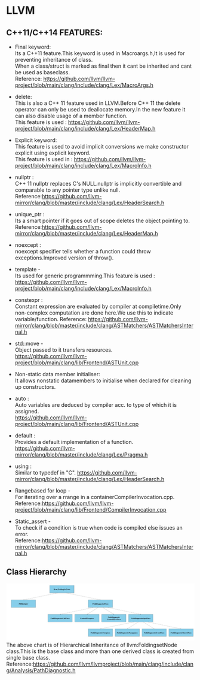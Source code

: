 # LLVM
## C++11/C++14 FEATURES:

* Final keyword:  
     Its a C++11 feature.This keyword is used in Macroargs.h,It is used for preventing inheritance of class.  
     When a class/struct is marked as final then it cant be inherited and cant be used as baseclass.  
     Reference: https://github.com/llvm/llvm-project/blob/main/clang/include/clang/Lex/MacroArgs.h

* delete:  
     This is also a C++ 11 feature used in LLVM.Before C++ 11 the delete operator can only be used to deallocate memory.In the new feature it can also disable usage of a member function.  
     This feature is used : https://github.com/llvm/llvm-project/blob/main/clang/include/clang/Lex/HeaderMap.h

* Explicit keyword:  
 This feature is used to avoid implicit conversions we make constructor explicit using explicit keyword.  
 This feature is used in : https://github.com/llvm/llvm-project/blob/main/clang/include/clang/Lex/MacroInfo.h
     
* nullptr :  
 C++ 11 nullptr replaces C's NULL.nullptr is implicitly convertible and comparable to any pointer type unlike null.
      Reference:https://github.com/llvm-mirror/clang/blob/master/include/clang/Lex/HeaderSearch.h
* unique_ptr :  
 Its a smart pointer if it goes out of scope deletes the object pointing to.  
 Reference:https://github.com/llvm-mirror/clang/blob/master/include/clang/Lex/HeaderMap.h

* noexcept :  
 noexcept specifier tells whether a function could throw exceptions.Improved version of throw().     
* template -  
 Its used for generic programmming.This feature is used : https://github.com/llvm/llvm-project/blob/main/clang/include/clang/Lex/MacroInfo.h
* constexpr :  
 Constant expression are evaluated by compiler at compiletime.Only non-complex computation are done here.We use this to indicate variable/function.
 Reference: https://github.com/llvm-mirror/clang/blob/master/include/clang/ASTMatchers/ASTMatchersInternal.h
* std::move -  
 Object passed to it transfers resources.  
 https://github.com/llvm/llvm-project/blob/main/clang/lib/Frontend/ASTUnit.cpp		
* Non-static data member initialiser:  
 It allows nonstatic datamembers to initialise when declared for cleaning up constructors. 	
* auto :  
 Auto variables are deduced by compiler acc. to type of which it is assigned.  
      https://github.com/llvm/llvm-project/blob/main/clang/lib/Frontend/ASTUnit.cpp
* default :  
 Provides a default implementation of a function.
      https://github.com/llvm-mirror/clang/blob/master/include/clang/Lex/Pragma.h
* using  :  
 Similar to typedef in "C".
      https://github.com/llvm-mirror/clang/blob/master/include/clang/Lex/HeaderSearch.h
* Rangebased for loop -  
 For iterating over a rrange in a containerCompilerInvocation.cpp.  
   Reference:https://github.com/llvm/llvm-project/blob/main/clang/lib/Frontend/CompilerInvocation.cpp
* Static_assert -  
 To check if a condition is true when code is compiled else issues an error.  
 Reference:https://github.com/llvm-mirror/clang/blob/master/include/clang/ASTMatchers/ASTMatchersInternal.h

## Class Hierarchy


![image here](a.jpeg)  
The above chart is of Hierarchical Inheritance of llvm:FoldingsetNode class.This is the base class and more than one derived class is created from single base class.
Reference:https://github.com/llvm/llvmproject/blob/main/clang/include/clang/Analysis/PathDiagnostic.h
